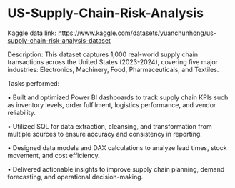 # US-Supply-Chain-Risk-Analysis
Kaggle data link: https://www.kaggle.com/datasets/yuanchunhong/us-supply-chain-risk-analysis-dataset

Description: This dataset captures 1,000 real-world supply chain transactions across the United States (2023-2024), covering
five major industries: Electronics, Machinery, Food, Pharmaceuticals, and Textiles.

Tasks performed:

• Built and optimized Power BI dashboards to track supply chain KPIs such as inventory levels, order fulfilment, logistics
performance, and vendor reliability.

• Utilized SQL for data extraction, cleansing, and transformation from multiple sources to ensure accuracy and
consistency in reporting.

• Designed data models and DAX calculations to analyze lead times, stock movement, and cost efficiency.

• Delivered actionable insights to improve supply chain planning, demand forecasting, and operational decision-making.
